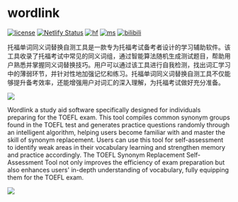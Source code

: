 # wordlink

[![license](https://img.shields.io/github/license/Genius-Society/wordlink.svg)](https://github.com/Genius-Society/wordlink/blob/main/LICENSE)
[![Netlify Status](https://api.netlify.com/api/v1/badges/af35c2bc-06fe-4006-9f4a-2ef70b90947e/deploy-status)](https://wordlinks.netlify.app)
[![hf](https://img.shields.io/badge/huggingface-wordlink-ffd21e.svg)](https://huggingface.co/datasets/Genius-Society/wordlink)
[![ms](https://img.shields.io/badge/modelscope-wordlink-624aff.svg)](https://www.modelscope.cn/datasets/Genius-Society/wordlink)
[![bilibili](https://img.shields.io/badge/bilibili-BV1yTrgYVEVK-fc8bab.svg)](https://www.bilibili.com/video/BV1yTrgYVEVK)

托福单词同义词替换自测工具是一款专为托福考试备考者设计的学习辅助软件。该工具收录了托福考试中常见的同义词组，通过智能算法随机生成测试题目，帮助用户熟悉并掌握同义词替换技巧。用户可以通过该工具进行自我检测，找出词汇学习中的薄弱环节，并针对性地加强记忆和练习。托福单词同义词替换自测工具不仅能够提升备考效率，还能增强用户对词汇的深入理解，为托福考试做好充分准备。

[![](https://foruda.gitee.com/images/1737024506755103897/467574c5_14243051.png)](https://wordlinks.netlify.app)

Wordlink a study aid software specifically designed for individuals preparing for the TOEFL exam. This tool compiles common synonym groups found in the TOEFL test and generates practice questions randomly through an intelligent algorithm, helping users become familiar with and master the skill of synonym replacement. Users can use this tool for self-assessment to identify weak areas in their vocabulary learning and strengthen memory and practice accordingly. The TOEFL Synonym Replacement Self-Assessment Tool not only improves the efficiency of exam preparation but also enhances users' in-depth understanding of vocabulary, fully equipping them for the TOEFL exam.

[![](https://foruda.gitee.com/images/1737025003481440181/0fce31fc_14243051.png)](https://wordlinks.netlify.app)